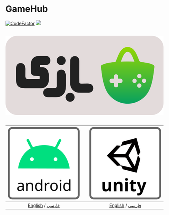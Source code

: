 # GameHub
[![CodeFactor](https://www.codefactor.io/repository/github/cafebazaar/poolakey/badge)](https://www.codefactor.io/repository/github/cafebazaar/poolakey) [![](https://api.bintray.com/packages/cafebazaar/Poolakey/Poolakey/images/download.svg)](https://bintray.com/beta/#/cafebazaar/Poolakey?tab=packages)
<div align="center">
</br>
<img src="images/logo.svg?raw=false"/><br/></br>

| <img src="images/android-logo.svg"/> |  | <img src="images/unity-logo.svg"/> |
| ----------- | - | ----------- |
| <div align="center">[English](https://github.com/cafebazaar/Poolakey) / [فارسی](https://github.com/cafebazaar/Poolakey)</div> |   | <div align="center">[English](https://github.com/cafebazaar/Poolakey) / [فارسی](https://github.com/cafebazaar/Poolakey) </div>|
</div>
